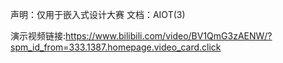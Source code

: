 声明：仅用于嵌入式设计大赛
文档：AIOT(3)

演示视频链接:https://www.bilibili.com/video/BV1QmG3zAENW/?spm_id_from=333.1387.homepage.video_card.click
